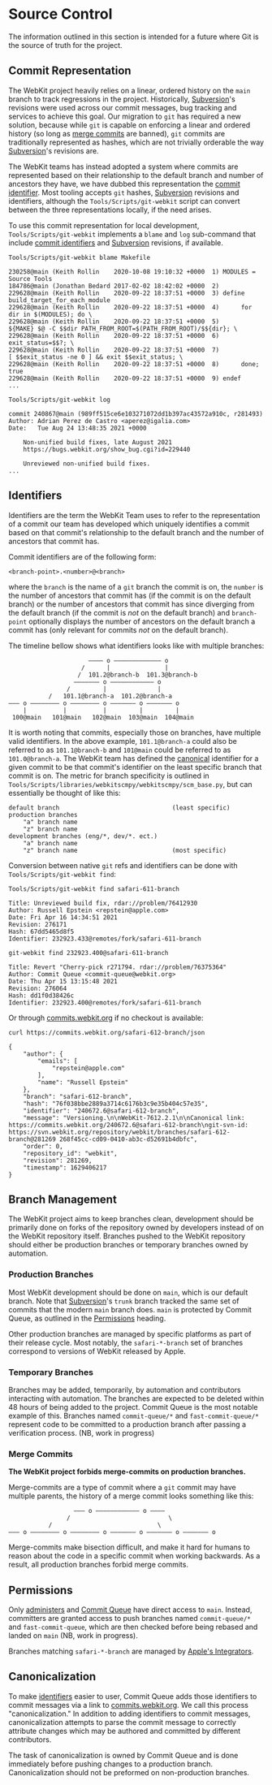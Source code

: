 # Source Control

The information outlined in this section is intended for a future where Git is the source of truth for the project.

## Commit Representation

The WebKit project heavily relies on a linear, ordered history on the `main` branch to track regressions in the project. Historically, [Subversion](https://subversion.apache.org)'s revisions were used across our commit messages, bug tracking and services to achieve this goal. Our migration to `git` has required a new solution, because while `git` is capable on enforcing a linear and ordered history (so long as [merge commits](/WebKit/WebKit/wiki/Source-Control#merge-commits) are banned), `git` commits are traditionally represented as hashes, which are not trivially orderable the way [Subversion](https://subversion.apache.org)'s revisions are.

The WebKit teams has instead adopted a system where commits are represented based on their relationship to the default branch and number of ancestors they have, we have dubbed this representation the [commit identifier](/WebKit/WebKit/wiki/Source-Control#identifiers). Most tooling accepts `git` hashes, [Subversion](https://subversion.apache.org) revisions and identifiers, although the `Tools/Scripts/git-webkit` script can convert between the three representations locally, if the need arises.

To use this commit representation for local development, `Tools/Scripts/git-webkit` implements a `blame` and `log` sub-command that include [commit identifiers](/WebKit/WebKit/wiki/Source-Control#identifiers) and [Subversion](https://subversion.apache.org) revisions, if available.

```
Tools/Scripts/git-webkit blame Makefile

230258@main (Keith Rollin    2020-10-08 19:10:32 +0000  1) MODULES = Source Tools
184786@main (Jonathan Bedard 2017-02-02 18:42:02 +0000  2) 
229628@main (Keith Rollin    2020-09-22 18:37:51 +0000  3) define build_target_for_each_module
229628@main (Keith Rollin    2020-09-22 18:37:51 +0000  4)      for dir in $(MODULES); do \
229628@main (Keith Rollin    2020-09-22 18:37:51 +0000  5)              ${MAKE} $@ -C $$dir PATH_FROM_ROOT=$(PATH_FROM_ROOT)/$${dir}; \
229628@main (Keith Rollin    2020-09-22 18:37:51 +0000  6)              exit_status=$$?; \
229628@main (Keith Rollin    2020-09-22 18:37:51 +0000  7)              [ $$exit_status -ne 0 ] && exit $$exit_status; \
229628@main (Keith Rollin    2020-09-22 18:37:51 +0000  8)      done; true
229628@main (Keith Rollin    2020-09-22 18:37:51 +0000  9) endef
...
```

```
Tools/Scripts/git-webkit log

commit 240867@main (989ff515ce6e103271072dd1b397ac43572a910c, r281493)
Author: Adrian Perez de Castro <aperez@igalia.com>
Date:   Tue Aug 24 13:48:35 2021 +0000

    Non-unified build fixes, late August 2021
    https://bugs.webkit.org/show_bug.cgi?id=229440
    
    Unreviewed non-unified build fixes.
...
```

## Identifiers

Identifiers are the term the WebKit Team uses to refer to the representation of a commit our team has developed which uniquely identifies a commit based on that commit's relationship to the default branch and the number of ancestors that commit has.

Commit identifiers are of the following form:
```
<branch-point>.<number>@<branch>
```
where the `branch` is the name of a `git` branch the commit is on, the `number` is the number of ancestors that commit has (if the commit is on the default branch) or the number of ancestors that commit has since diverging from the default branch (if the commit is _not_ on the default branch) and `branch-point` optionally displays the number of ancestors on the default branch a commit has (only relevant for commits _not_ on the default branch).

The timeline bellow shows what identifiers looks like with multiple branches:
```
                      ———— o ————————————— o
                    /      |               |
                   /  101.2@branch-b  101.3@branch-b
                  ——————— o ———————————— o
                /         |              |
           /   101.1@branch-a  101.2@branch-a
——— o ———————— o ———————— o ——————— o ——————— o
    |          |          |         |         |
 100@main   101@main   102@main  103@main  104@main
```

It is worth noting that commits, especially those on branches, have multiple valid identifiers. In the above example, `101.1@branch-a` could also be referred to as `101.1@branch-b` and `101@main` could be referred to as `101.0@branch-a`. The WebKit team has defined the [canonical](/WebKit/WebKit/wiki/Source-Control#canonicalization) identifier for a given commit to be that commit's identifier on the least specific branch that commit is on. The metric for branch specificity is outlined in `Tools/Scripts/libraries/webkitscmpy/webkitscmpy/scm_base.py`, but can essentially be thought of like this:
```
default branch                               (least specific)
production branches
    "a" branch name
    "z" branch name
development branches (eng/*, dev/*. ect.)
    "a" branch name
    "z" branch name                          (most specific)
```

Conversion between native `git` refs and identifiers can be done with `Tools/Scripts/git-webkit find`:
```
Tools/Scripts/git-webkit find safari-611-branch

Title: Unreviewed build fix, rdar://problem/76412930
Author: Russell Epstein <repstein@apple.com>
Date: Fri Apr 16 14:34:51 2021
Revision: 276171
Hash: 67dd5465d8f5
Identifier: 232923.433@remotes/fork/safari-611-branch
```

```
git-webkit find 232923.400@safari-611-branch

Title: Revert "Cherry-pick r271794. rdar://problem/76375364"
Author: Commit Queue <commit-queue@webkit.org>
Date: Thu Apr 15 13:15:48 2021
Revision: 276064
Hash: dd1f0d38426c
Identifier: 232923.400@remotes/fork/safari-611-branch
```

Or through [commits.webkit.org](https://commits.webkit.org) if no checkout is available:
```
curl https://commits.webkit.org/safari-612-branch/json

{
    "author": {
        "emails": [
            "repstein@apple.com"
        ],
        "name": "Russell Epstein"
    },
    "branch": "safari-612-branch",
    "hash": "76f038bbe2889a3714c6176b3c9e35b404c57e35",
    "identifier": "240672.6@safari-612-branch",
    "message": "Versioning.\n\nWebKit-7612.2.1\n\nCanonical link: https://commits.webkit.org/240672.6@safari-612-branch\ngit-svn-id: https://svn.webkit.org/repository/webkit/branches/safari-612-branch@281269 268f45cc-cd09-0410-ab3c-d52691b4dbfc",
    "order": 0,
    "repository_id": "webkit",
    "revision": 281269,
    "timestamp": 1629406217
}
```

## Branch Management

The WebKit project aims to keep branches clean, development should be primarily done on forks of the repository owned by developers instead of on the WebKit repository itself. Branches pushed to the WebKit repository should either be production branches or temporary branches owned by automation.

### Production Branches

Most WebKit development should be done on `main`, which is our default branch. Note that [Subversion](https://subversion.apache.org)'s `trunk` branch tracked the same set of commits that the modern `main` branch does. `main` is protected by Commit Queue, as outlined in the [Permissions](/WebKit/WebKit/wiki/Source-Control#permissions) heading.

Other production branches are managed by specific platforms as part of their release cycle. Most notably, the `safari-*-branch` set of branches correspond to versions of WebKit released by Apple.

### Temporary Branches

Branches may be added, temporarily, by automation and contributors interacting with automation. The branches are expected to be deleted within 48 hours of being added to the project. Commit Queue is the most notable example of this. Branches named `commit-queue/*` and `fast-commit-queue/*` represent code to be committed to a production branch after passing a verification process. (NB, work in progress)

### Merge Commits

**The WebKit project forbids merge-commits on production branches.**

Merge-commits are a type of commit where a `git` commit may have multiple parents, the history of a merge commit looks something like this:
```
                  ——— o ———————————— o ————
                /                           \
           /                             \ 
——— o ———————— o ———————— o ——————— o ——————— o ——————— o
```

Merge-commits make bisection difficult, and make it hard for humans to reason about the code in a specific commit when working backwards. As a result, all production branches forbid merge commits.

## Permissions

Only [administers](https://github.com/orgs/WebKit/teams/administers) and [Commit Queue](https://github.com/webkit-commit-queue) have direct access to `main`. Instead, committers are granted access to push branches named `commit-queue/*` and `fast-commit-queue`, which are then checked before being rebased and landed on `main` (NB, work in progress).

Branches matching `safari-*-branch` are managed by [Apple's Integrators](https://github.com/orgs/WebKit/teams/apple-integrators).

## Canonicalization

To make [identifiers](/WebKit/WebKit/wiki/Source-Control#identifiers) easier to user, Commit Queue adds those identifiers to commit messages via a link to [commits.webkit.org](https://commits.webkit.org). We call this process "canonicalization." In addition to adding identifiers to commit messages, canonicalization attempts to parse the commit message to correctly attribute changes which may be authored and committed by different contributors.

The task of canonicalization is owned by Commit Queue and is done immediately before pushing changes to a production branch. Canonicalization should not be preformed on non-production branches.

